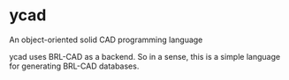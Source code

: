 ycad
====

An object-oriented solid CAD programming language

ycad uses BRL-CAD as a backend. So in a sense, this is a simple
language for generating BRL-CAD databases.
